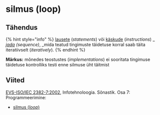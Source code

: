 # silmus (loop)

## Tähendus

{% hint style="info" %}
[lausete](lause-statement.md) (_statements_) või [käskude](kaesk-instruction.md) (_instructions_) _ _[jada](jada-sequence.md) (_sequence_)_, _mida teatud tingimuste täidetuse korral saab täita  iteratiivselt (_iteratively_).
{% endhint %}

**Märkus:** mõnedes teostustes (_implementations_) ei sooritata tingimuse täidetuse kontrolliks testi enne silmuse üht täitmist

## Viited

[EVS-ISO/IEC 2382-7:2002](https://www.evs.ee/et/evs-iso-iec-2382-7-2002), Infotehnoloogia. Sõnastik. Osa 7: Programmeerimine:

* [silmus (_loop_)](http://www.eki.ee/dict/its/index.cgi?Q=D0BDBF44-6C03-1014-88DC-FC5F0DBED45A\&F=GUID\&C01=1\&C02=0\&C10=1)

